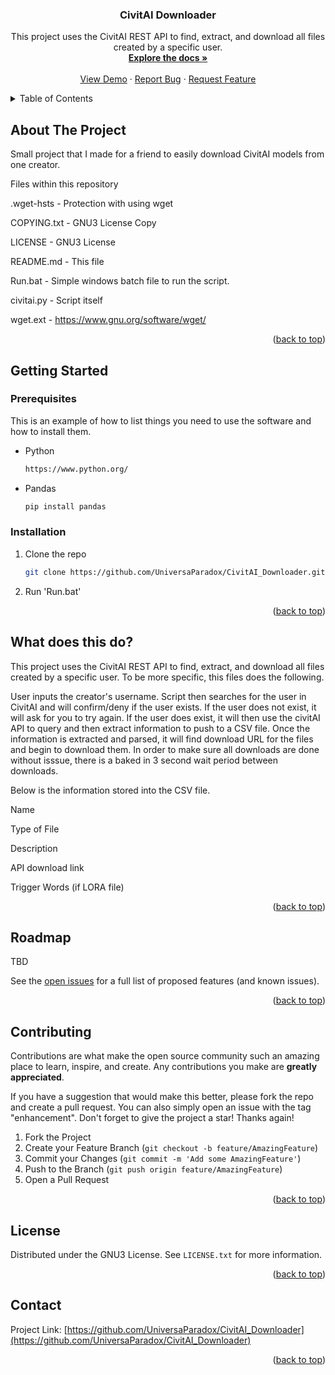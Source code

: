 <!-- Improved compatibility of back to top link: See: https://github.com/othneildrew/Best-README-Template/pull/73 -->
<a name="readme-top"></a>
<!--
*** Thanks for checking out the Best-README-Template. If you have a suggestion
*** that would make this better, please fork the repo and create a pull request
*** or simply open an issue with the tag "enhancement".
*** Don't forget to give the project a star!
*** Thanks again! Now go create something AMAZING! :D
-->



<!-- PROJECT SHIELDS -->
<!--
*** I'm using markdown "reference style" links for readability.
*** Reference links are enclosed in brackets [ ] instead of parentheses ( ).
*** See the bottom of this document for the declaration of the reference variables
*** for contributors-url, forks-url, etc. This is an optional, concise syntax you may use.
*** https://www.markdownguide.org/basic-syntax/#reference-style-links
-->



<h3 align="center">CivitAI Downloader</h3>

  <p align="center">
    This project uses the CivitAI REST API to find, extract, and download all files created by a specific user.
    <br />
    <a href="https://github.com/UniversaParadox/CivitAI_Downloader"><strong>Explore the docs »</strong></a>
    <br />
    <br />
    <a href="https://github.com/UniversaParadox/CivitAI_Downloader">View Demo</a>
    ·
    <a href="https://github.com/UniversaParadox/CivitAI_Downloader/issues">Report Bug</a>
    ·
    <a href="https://github.com/UniversaParadox/CivitAI_Downloader/issues">Request Feature</a>
  </p>
</div>



<!-- TABLE OF CONTENTS -->
<details>
  <summary>Table of Contents</summary>
  <ol>
    <li>
      <a href="#about-the-project">About The Project</a>
    </li>
    <li>
      <a href="#getting-started">Getting Started</a>
      <ul>
        <li><a href="#prerequisites">Prerequisites</a></li>
        <li><a href="#installation">Installation</a></li>
      </ul>
    </li>
    <li><a href="#What-does-this-do?">What does this do?</a></li>
    <li><a href="#roadmap">Roadmap</a></li>
    <li><a href="#contributing">Contributing</a></li>
    <li><a href="#license">License</a></li>
    <li><a href="#contact">Contact</a></li>
  </ol>
</details>



<!-- ABOUT THE PROJECT -->
## About The Project

Small project that I made for a friend to easily download CivitAI models from one creator.


Files within this repository

.wget-hsts - Protection with using wget

COPYING.txt - GNU3 License Copy

LICENSE - GNU3 License

README.md - This file

Run.bat - Simple windows batch file to run the script.

civitai.py - Script itself

wget.ext - https://www.gnu.org/software/wget/


<p align="right">(<a href="#readme-top">back to top</a>)</p>


<!-- GETTING STARTED -->
## Getting Started



### Prerequisites

This is an example of how to list things you need to use the software and how to install them.
* Python
  ```sh
  https://www.python.org/
  ```
* Pandas
  ```sh
  pip install pandas
  ```

### Installation

1. Clone the repo
   ```sh
   git clone https://github.com/UniversaParadox/CivitAI_Downloader.git
   ```
2. Run 'Run.bat'

<p align="right">(<a href="#readme-top">back to top</a>)</p>



<!-- USAGE EXAMPLES -->
## What does this do?

This project uses the CivitAI REST API to find, extract, and download all files created by a specific user. To be more specific, this files does the following.

User inputs the creator's username. Script then searches for the user in CivitAI and will confirm/deny if the user exists. If the user does not exist, it will ask for you to try again. If the user does exist, it will then use the civitAI API to query and then extract information to push to a CSV file. Once the information is extracted and parsed, it will find download URL for the files and begin to download them. In order to make sure all downloads are done without isssue, there is a baked in 3 second wait period between downloads.

Below is the information stored into the CSV file.

Name

Type of File

Description

API download link

Trigger Words (if LORA file)

<p align="right">(<a href="#readme-top">back to top</a>)</p>



<!-- ROADMAP -->
## Roadmap

TBD

See the [open issues](https://github.com/UniversaParadox/CivitAI_Downloader/issues) for a full list of proposed features (and known issues).

<p align="right">(<a href="#readme-top">back to top</a>)</p>



<!-- CONTRIBUTING -->
## Contributing

Contributions are what make the open source community such an amazing place to learn, inspire, and create. Any contributions you make are **greatly appreciated**.

If you have a suggestion that would make this better, please fork the repo and create a pull request. You can also simply open an issue with the tag "enhancement".
Don't forget to give the project a star! Thanks again!

1. Fork the Project
2. Create your Feature Branch (`git checkout -b feature/AmazingFeature`)
3. Commit your Changes (`git commit -m 'Add some AmazingFeature'`)
4. Push to the Branch (`git push origin feature/AmazingFeature`)
5. Open a Pull Request

<p align="right">(<a href="#readme-top">back to top</a>)</p>



<!-- LICENSE -->
## License

Distributed under the GNU3 License. See `LICENSE.txt` for more information.

<p align="right">(<a href="#readme-top">back to top</a>)</p>



<!-- CONTACT -->
## Contact


Project Link: [https://github.com/UniversaParadox/CivitAI_Downloader](https://github.com/UniversaParadox/CivitAI_Downloader)

<p align="right">(<a href="#readme-top">back to top</a>)</p>





<!-- MARKDOWN LINKS & IMAGES -->
<!-- https://www.markdownguide.org/basic-syntax/#reference-style-links -->
[contributors-shield]: https://img.shields.io/github/contributors/UniversaParadox/CivitAI_Downloader.svg?style=for-the-badge
[contributors-url]: https://github.com/UniversaParadox/CivitAI_Downloader/graphs/contributors
[forks-shield]: https://img.shields.io/github/forks/UniversaParadox/CivitAI_Downloader.svg?style=for-the-badge
[forks-url]: https://github.com/UniversaParadox/CivitAI_Downloader/network/members
[stars-shield]: https://img.shields.io/github/stars/UniversaParadox/CivitAI_Downloader.svg?style=for-the-badge
[stars-url]: https://github.com/UniversaParadox/CivitAI_Downloader/stargazers
[issues-shield]: https://img.shields.io/github/issues/UniversaParadox/CivitAI_Downloader.svg?style=for-the-badge
[issues-url]: https://github.com/UniversaParadox/CivitAI_Downloader/issues
[license-shield]: https://img.shields.io/github/license/UniversaParadox/CivitAI_Downloader.svg?style=for-the-badge
[license-url]: https://github.com/UniversaParadox/CivitAI_Downloader/blob/master/LICENSE.txt
[linkedin-shield]: https://img.shields.io/badge/-LinkedIn-black.svg?style=for-the-badge&logo=linkedin&colorB=555
[linkedin-url]: https://linkedin.com/in/linkedin_username
[product-screenshot]: images/screenshot.png
[Next.js]: https://img.shields.io/badge/next.js-000000?style=for-the-badge&logo=nextdotjs&logoColor=white
[Next-url]: https://nextjs.org/
[React.js]: https://img.shields.io/badge/React-20232A?style=for-the-badge&logo=react&logoColor=61DAFB
[React-url]: https://reactjs.org/
[Vue.js]: https://img.shields.io/badge/Vue.js-35495E?style=for-the-badge&logo=vuedotjs&logoColor=4FC08D
[Vue-url]: https://vuejs.org/
[Angular.io]: https://img.shields.io/badge/Angular-DD0031?style=for-the-badge&logo=angular&logoColor=white
[Angular-url]: https://angular.io/
[Svelte.dev]: https://img.shields.io/badge/Svelte-4A4A55?style=for-the-badge&logo=svelte&logoColor=FF3E00
[Svelte-url]: https://svelte.dev/
[Laravel.com]: https://img.shields.io/badge/Laravel-FF2D20?style=for-the-badge&logo=laravel&logoColor=white
[Laravel-url]: https://laravel.com
[Bootstrap.com]: https://img.shields.io/badge/Bootstrap-563D7C?style=for-the-badge&logo=bootstrap&logoColor=white
[Bootstrap-url]: https://getbootstrap.com
[JQuery.com]: https://img.shields.io/badge/jQuery-0769AD?style=for-the-badge&logo=jquery&logoColor=white
[JQuery-url]: https://jquery.com 
